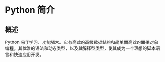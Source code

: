 # Python 简介

## 概述

Python 易于学习、功能强大。它有高效的高级数据结构和简单而高效的面相对象编程。其优雅的语法和动态类型，以及其解释型类型，使其成为一个理想的脚本语言和快速应用开发。
